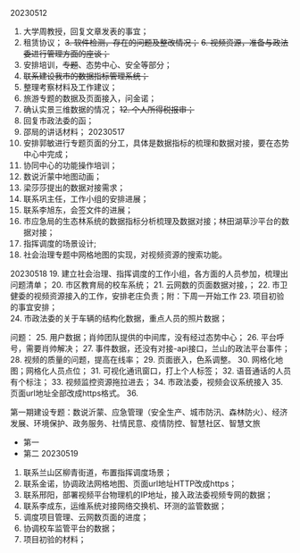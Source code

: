 
20230512
1. 大学周教授，回复文章发表的事宜；
2. 租赁协议；
~~3.  软件检测，存在的问题及整改情况；~~
~~6. 视频资源，准备与政法委进行管理方面的座谈；~~
3. 安排培训，~~专题~~、态势中心、安全等部分；
4. ~~联系建设我市的数据指标管理系统；~~
5. 整理考察材料及工作建议；
6. 旅游专题的数据及页面接入，问金诺；
7.  确认实景三维数据的情况；
~~12. 个人所得税报审；~~
8. 回复市政法委的函；
9. 邵局的讲话材料；
20230517
10. 安排郭敏进行专题页面的分工，具体是数据指标的梳理和数据对接，要在态势中心中完成；
11. 协同中心的功能操作培训；
12. 数说沂蒙中地图动画；
13. 梁莎莎提出的数据对接需求；
14. 联系巩主任，工作小组的安排进展；
15. 联系李旭东，会签文件的进展；
16. 市应急局的生态林系统的数据指标分析梳理及数据对接；林田湖草沙平台的数据对接；
17. 指挥调度的场景设计;
18. 社会治理专题中网格地图的实现，对视频资源的搜索功能。

20230518
19.  建立社会治理、指挥调度的工作小组，各方面的人员参加，梳理出问题清单；
20. 市区教育局的校车系统；
21. 云网数的页面数据对接，；
22.  市卫健委的视频资源接入的工作，安排老庄负责；附：下周一开始工作
23. 项目初验的事宜安排；    
24. 市政法委的关于车辆的结构化数据，重点人员的照片数据；

问题：
25. 用户数据；肖帅团队提供的中间库，没有经过态势中心；
26. 平台呼号，需要肖帅解决；
27. 事件数据，还没有对接-api接口，兰山的政法平台事件；
28. 视频的质量的问题，提高在线率；
29. 页面嵌入，色系调整。
30. 网格化地图；网格化人员点位；
31. 可视化通讯窗口，打上个人标签；
32. 语音通话的人员有个标注；
33. 视频监控资源拖拉进去；
34. 市政法委，视频会议系统接入
35. 页面url地址全部改成https格式。
36. 

第一期建设专题：数说沂蒙、应急管理（安全生产、城市防汛、森林防火）、经济发展、环境保护、政务服务、社情民意、疫情防控、智慧社区、智慧文旅

+ 第一
+ 第二
 20230519
 1.   联系兰山区柳青街道，布置指挥调度场景；
 2.   联系金诺，协调政法网格地图、页面url地址HTTP改成https；
 3.  联系邢阳，部署视频平台物理机的IP地址，接入政法委视频专网的数据；
 4.  联系李成东，运维系统对接网络交换机、环测的监管数据；
 5. 调度项目管理、云网数页面的进度；
 6. 协调校车监管平台的数据；
 7. 项目初验的材料；
<!--stackedit_data:
eyJoaXN0b3J5IjpbLTIwMzU2NzUwODQsOTY1NzY0Njc4LC0xNz
UwOTA0MTYyLC0xMzU3NjgzNTcsMTg1MTMwMjc2OCwtMjMyODgw
NDg4LC00MzI0OTU1OTYsLTEwMTM3MDYwNCwyMDA3MTUwNDYzLC
0zMjk1NzQ2ODksLTg0NzE1MDg2MywzODU4Mjg3MzksLTExNjMx
NjkyODMsLTE4MTIxNDY0MjksMTQwNTE3ODg0OCwtMTkwNjg3ND
A3MiwtMTY3MzA2MTg4LC0yMDU5NTQ5MDYxXX0=
-->